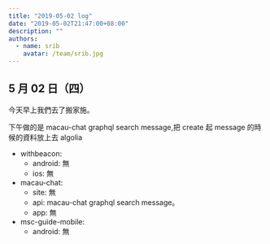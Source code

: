 ```yaml
---
title: "2019-05-02 log"
date: "2019-05-02T21:47:00+08:00"
description: ""
authors:
  - name: srib
    avatar: /team/srib.jpg
---
```


5 月 02 日（四）
---


今天早上我們去了搬家施。

下午做的是 macau-chat graphql search message,把 create 起 message 的時候的資料放上去 algolia

- withbeacon: 
  - android: 無
  - ios: 無
- macau-chat: 
  - site: 無
  - api: macau-chat graphql search message。
  - app: 無
- msc-guide-mobile:
  - android: 無